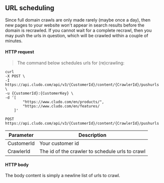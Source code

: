<h2 id="data-indexing_pushurls">URL scheduling</h2>

Since full domain crawls are only made rarely (maybe once a day), then new pages to your website won't appear in search results before the domain is recrawled. If you cannot wait for a complete recrawl, then you may push the urls in question, which will be crawled within a couple of minutes.





#### HTTP request

> The command below schedules urls for (re)crawling:

```shell
curl
-X POST \
-I https://api.cludo.com/api/v3/{CustomerId}/content/{CrawlerId}/pushurls \
-u {CustomerId}:{CustomerKey} \
-d '[
	    "https://www.cludo.com/en/products/",
        "https://www.cludo.com/en/features/
    ]'
```

`POST https://api.cludo.com/api/v3/{CustomerId}/content/{CrawlerId}/pushurls`

Parameter | Description
----- | ------
CustomerId | Your customer id
CrawlerId | The id of the crawler to schedule urls to crawl





#### HTTP body

The body content is simply a newline list of urls to crawl.